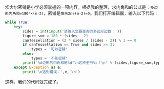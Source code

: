 埃舍尔密铺是小学必须掌握的一项内容，根据我的整理，求内角和的公式是：`多边形内角和=180°×(n-2)`，密铺是`取余2n÷(n-2)=0`。我们打开编辑器，输入以下代码：

```python
while True:
	try:
		sides = int(input('请输入您要查询的多边形边数：'))
		figure_sum = 180 * (sides - 2)
		canTessellation = (2 * sides / (sides - 2)) % 1 == 0
		if canTessellation == True and sides >= 3:
			types = '可以密铺'
		else:
			types = '不能密铺'
		print('%d边形的内角和是%d°\n这种图形%s！\n' % (sides,figure_sum,types))
	except Exception as e:
		print('\n遇到错误：',e,'\n')
```
这样，我们的代码就完成了。

